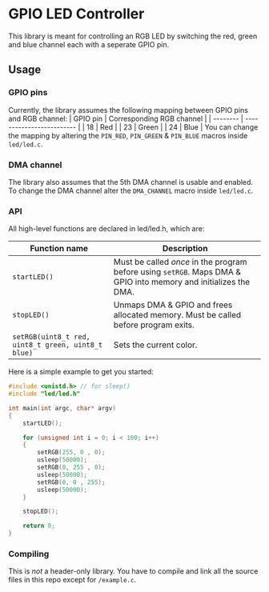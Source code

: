 # GPIO LED Controller
This library is meant for controlling an RGB LED by switching the red, green and blue channel each with a seperate GPIO pin.


## Usage

### GPIO pins
Currently, the library assumes the following mapping between GPIO pins and RGB channel:
| GPIO pin | Corresponding RGB channel |
| -------- | ------------------------- |
| 18       | Red                       |
| 23       | Green                     |
| 24       | Blue                      |
You can change the mapping by altering the `PIN_RED`, `PIN_GREEN` & `PIN_BLUE` macros inside `led/led.c`.

### DMA channel
The library also assumes that the 5th DMA channel is usable and enabled. To change the DMA channel alter the `DMA_CHANNEL` macro inside `led/led.c`.

### API
All high-level functions are declared in led/led.h, which are:

| Function name     | Description   |
| ----------------- | ------------- |
| `startLED()`      | Must be called *once* in the program before using `setRGB`. Maps DMA & GPIO into memory and initializes the DMA. |
| `stopLED()`       | Unmaps DMA & GPIO and frees allocated memory. Must be called before program exits.  |
| `setRGB(uint8_t red, uint8_t green, uint8_t blue)` | Sets the current color. |

Here is a simple example to get you started:
```c
#include <unistd.h> // for sleep()
#include "led/led.h"

int main(int argc, char* argv)
{
    startLED();

    for (unsigned int i = 0; i < 100; i++)
    {
        setRGB(255, 0 , 0);
        usleep(50000);
        setRGB(0, 255 , 0);
        usleep(50000);
        setRGB(0, 0 , 255);
        usleep(50000);
    }

    stopLED();

    return 0;
}
```

### Compiling
This is *not* a header-only library. You have to compile and link all the source files in this repo except for `/example.c`.
